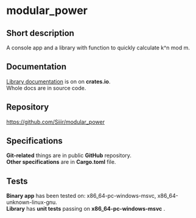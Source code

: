 # modular_power

## Short description
A console app and a library with function to quickly calculate k^n mod m. 

## Documentation
  <a href="https://crates.io/crates/siiir_modular_power">Library documentation</a>
  is on on **crates.io**.  
  Whole docs are in source code.
  
## Repository
https://github.com/Siiir/modular_power
  
## Specifications
  **Git-related** things are in public **GitHub** repository.  
  **Other specifications** are in **Cargo.toml** file.

## Tests
  **Binary app** has been tested on:  x86_64-pc-windows-msvc, x86_64-unknown-linux-gnu.  
  **Library** has **unit tests** passing on **x86_64-pc-windows-msvc** .
